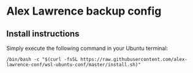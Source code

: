 # Alex Lawrence backup config

## Install instructions

Simply execute the following command in your Ubuntu terminal:

`/bin/bash -c "$(curl -fsSL https://raw.githubusercontent.com/alex-lawrence-conf/wsl-ubuntu-conf/master/install.sh)"`
